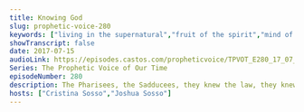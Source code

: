 ```yaml
---
title: Knowing God
slug: prophetic-voice-280
keywords: ["living in the supernatural","fruit of the spirit","mind of christ","sonship","servant of god"]
showTranscript: false
date: 2017-07-15
audioLink: https://episodes.castos.com/propheticvoice/TPVOT_E280_17_07_15-16_Knowing_God.mp3
Series: The Prophetic Voice of Our Time
episodeNumber: 280
description: The Pharisees, the Sadducees, they knew the law, they knew the word of God, but they didn't know God, and they didn't know what God was trying to tell them…
hosts: ["Cristina Sosso","Joshua Sosso"]
---
```

